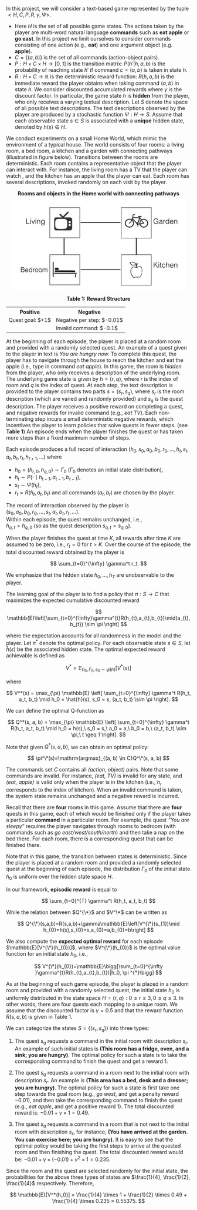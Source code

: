 In this project, we will consider a text-based game represented by the tuple $<H,C,P,R,\gamma ,\Psi >$. 
* Here $H$ is the set of all possible game states. The actions taken by the player are multi-word natural language <b>commands</b> such as <b>eat apple</b> or <b>go east</b>. In this project we limit ourselves to consider commands consisting of one action (e.g., <b>eat</b>) and one argument object (e.g. <b>apple</b>).
* $C=\{ (a,b)\}$ is the set of all commands (action-object pairs).
* $P:H\times C\times H\rightarrow [0,1]$ is the transition matrix: $P(h'|h,a,b)$ is the probability of reaching state $h'$ if command $c = (a,b)$ is taken in state $h$.
* $R:H\times C\rightarrow \mathbb {R}$ is the deterministic reward function: $R(h,a,b)$ is the immediate reward the player obtains when taking command $(a,b)$ in state $h$. We consider discounted accumulated rewards where $\gamma$ is the discount factor. In particular, the game state $h$ is <b>hidden</b> from the player, who only receives a varying textual description. Let $S$ denote the space of all possible text descriptions. The text descriptions  observed by the player are produced by a stochastic function $\Psi :H\rightarrow S$. Assume that each observable state $s \in S$ is associated with a <b>unique</b> hidden state, denoted by $h(s)\in H$.

We conduct experiments on a small Home World, which mimic the environment of a typical house. The world consists of four rooms: a living room, a bed room, a kitchen and a garden with connecting pathways (illustrated in figure below). Transitions between the rooms are deterministic. Each room contains a representative object that the player can interact with. For instance, the living room has a TV that the player can watch , and the kitchen has an apple that the player can eat. Each room has several descriptions, invoked randomly on each visit by the player.

<p align="center">
  <span style="display:block; font-weight:bold; margin-bottom:5px;">Rooms and objects in the Home world with connecting pathways</span>

  
  <img src="Images/images_homeworld.jpg" />
</p>

<div align="center">

<strong>Table 1: Reward Structure</strong>

<table>
  <tr>
    <th>Positive</th>
    <th>Negative</th>
  </tr>
  <tr>
    <td>Quest goal: $+1$ </td>
    <td>Negative per step: $-0.01$ </td>
  </tr>
  <tr>
    <td></td>
    <td>Invalid command: $-0.1$ </td>
  </tr>
</table>

</div>

At the beginning of each episode, the player is placed at a random room and provided with a randomly selected quest. An example of a quest given to the player in text is *You are hungry now.* To complete this quest, the player has to navigate through the house to reach the kitchen and eat the apple (i.e., type in command *eat apple*). In this game, the room is *hidden* from the player, who only receives a description of the underlying room. The underlying game state is given by $h = \langle r, q \rangle$, where $r$ is the index of room and $q$ is the index of quest. At each step, the text description is provided to the player contains two parts $s = (s_r, s_q)$, where $s_r$ is the room description (which are varied and randomly provided) and $s_q$ is the quest description. The player receives a positive reward on completing a quest, and negative rewards for invalid command (e.g., *eat TV*). Each non-terminating step incurs a small deterministic negative rewards, which incentives the player to learn policies that solve quests in fewer steps. (see **Table 1**) An episode ends when the player finishes the quest or has taken more steps than a fixed maximum number of steps.

Each episode produces a full record of interaction $(h_0, s_0, a_0, b_0, r_0, \ldots, h_t, s_t, a_t, b_t, r_t, h_{t+1}, \ldots)$ where  
* $h_0 = (h_{r,0}, h_{q,0}) \sim \Gamma_0$ ($\Gamma_0$ denotes an initial state distribution),  
* $h_t \sim P(\cdot \mid h_{t-1}, a_{t-1}, b_{t-1})$,  
* $s_t \sim \Psi(h_t)$,  
* $r_t = R(h_t, a_t, b_t)$ and all commands $(a_t, b_t)$ are chosen by the player.

The record of interaction observed by the player is  
$(s_0, a_0, b_0, r_0, \ldots, s_t, a_t, b_t, r_t, \ldots)$.  
Within each episode, the quest remains unchanged, i.e.,  
$h_{q,t} = h_{q,0}$ (so as the quest description $s_{q,t} = s_{q,0}$).

When the player finishes the quest at time $K$, all rewards after time $K$ are assumed to be zero, i.e., $r_t = 0$ for $t > K$. Over the course of the episode, the total discounted reward obtained by the player is

$$
\sum_{t=0}^{\infty} \gamma^t r_t.
$$

We emphasize that the hidden state $h_0, \ldots, h_T$ are unobservable to the player.

The learning goal of the player is to find a policy that $\pi : S \rightarrow C$ that maximizes the expected cumulative discounted reward 

$$
\mathbb{E}\left[\sum_{t=0}^{\infty}\gamma^{t}R(h_{t},a_{t},b_{t})\mid(a_{t},b_{t}) \sim \pi \right]
$$

where the expectation accounts for all randomness in the model and the player. Let $\pi^*$ denote the optimal policy. For each observable state $s \in S$, let $\hat{h}(s)$ be the associated hidden state. The optimal expected reward achievable is defined as

$$
V^* = \mathbb{E}_{h_0, \Gamma_0, s_0 \sim \psi(h)} \left[ V^*(s) \right]
$$


where

$$
V^*(s) = \max_{\pi} \mathbb{E} \left[ \sum_{t=0}^{\infty} \gamma^t R(h_t, a_t, b_t) \mid h_0 = \hat{h}(s), s_0 = s, (a_t, b_t) \sim \pi \right].
$$

We can define the optimal Q-function as

$$
Q^*(s, a, b) = \max_{\pi} \mathbb{E} \left[ \sum_{t=0}^{\infty} \gamma^t R(h_t, a_t, b_t) \mid h_0 = h(s),\ s_0 = s,\ a_0 = a,\ b_0 = b,\ (a_t, b_t) \sim \pi,\ t \geq 1 \right].
$$

Note that given $Q^*(s, a, b)$, we can obtain an optimal policy:

$$
\pi^\*(s)=\mathrm{argmax}_{(a, b) \in C}Q^\*(s, a, b)
$$


The commands set $C$ contains all *(action, object)* pairs. Note that some commands are invalid. For instance, *(eat, TV)* is invalid for any state, and *(eat, apple)* is valid only when the player is in the kitchen (i.e., $h_r$ corresponds to the index of kitchen). When an invalid command is taken, the system state remains unchanged and a negative reward is incurred.

Recall that there are **four** rooms in this game. Assume that there are **four** quests in this game, each of which would be finished only if the player takes a particular **command** in a particular room. For example, the quest *“You are sleepy”* requires the player navigates through rooms to bedroom (with commands such as *go east/west/south/north*) and then take a nap on the bed there. For each room, there is a corresponding quest that can be finished there.

Note that in this game, the transition between states is deterministic. Since the player is placed at a random room and provided a randomly selected quest at the beginning of each episode, the distribution $\Gamma_0$ of the initial state $h_0$ is uniform over the hidden state space $H$.

In our framework, **episodic reward** is equal to

$$
\sum_{t=0}^{T} \gamma^t R(h_t, a_t, b_t)
$$

While the relation between $Q^{\*}$ and $V^\*$ can be written as

$$
Q^{\*}(s,a,b)=R(s,a,b)+\gamma\mathbb{E}\left[V^{\*}(s_{1})\mid h_{0}=h(s),s_{0}=s,a_{0}=a,b_{0}=b\right]
$$

We also compute the **expected optimal reward** for each episode $\mathbb{E}[V^{\*}(h_{0})]$, where $V^{\*}(h_{0})$ is the optimal value function for an initial state $h_0$, i.e.,

$$
V^{\*}(h_{0})=\mathbb{E}\bigg[\sum_{t=0}^{\infty }\gamma^{t}R(h_{t},a_{t},b_{t})|h_0, \pi ^{*}\bigg]
$$

As at the beginning of each game episode, the player is placed in a random room and provided with a randomly selected quest, the initial state $h_0$ is uniformly distributed in the state space $H={(r,q): 0\leq r\leq 3, 0\leq q\leq 3}$.  In other words, there are four quests each mapping to a unique room. We assume that the discounted factor is $\gamma = 0.5$ and that the reward function $R(s,a,b)$ is given in Table 1.

We can categorize the states $S = \{(s_r, s_q)\}$ into three types:

1. The quest $s_q$ requests a command in the initial room with description $s_r$. An example of such initial states is **(This room has a fridge, oven, and a sink; you are hungry)**. The optimal policy for such a state is to take the corresponding command to finish the quest and get a reward $1$.

2. The quest $s_q$ requests a command in a room next to the initial room with description $s_r$. An example is **(This area has a bed, desk and a dresser; you are hungry)**. The optimal policy for such a state is first take one step towards the goal room (e.g., *go west*, and get a penalty reward $-0.01$), and then take the corresponding command to finish the quest (e.g., *eat apple*, and get a positive reward $1$). The total discounted reward is: 
$-0.01 + \gamma \times 1 = 0.49$.

3. The quest $s_q$ requests a command in a room that is not next to the initial room with description $s_r$, for instance, **(You have arrived at the garden. You can exercise here; you are hungry)**. It is easy to see that the optimal policy would be taking the first steps to arrive at the quested room and then finishing the quest. The total discounted reward would be: 
$-0.01 + \gamma \times (-0.01) + \gamma^2 \times 1 = 0.235$.

Since the room and the quest are selected randomly for the initial state, the probabilities for the above three types of states are $\frac{1}{4}, \frac{1}{2}, \frac{1}{4}$ respectively. Therefore,

$$
\mathbb{E}[V^*(h_0)] = \frac{1}{4} \times 1 + \frac{1}{2} \times 0.49 + \frac{1}{4} \times 0.235 = 0.55375.
$$


